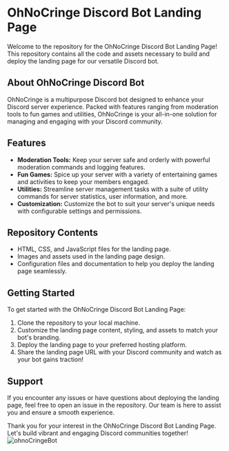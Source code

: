# OhNoCringe Discord Bot Landing Page

Welcome to the repository for the OhNoCringe Discord Bot Landing Page! This repository contains all the code and assets necessary to build and deploy the landing page for our versatile Discord bot.


## About OhNoCringe Discord Bot

OhNoCringe is a multipurpose Discord bot designed to enhance your Discord server experience. Packed with features ranging from moderation tools to fun games and utilities, OhNoCringe is your all-in-one solution for managing and engaging with your Discord community.

## Features

- **Moderation Tools:** Keep your server safe and orderly with powerful moderation commands and logging features.
- **Fun Games:** Spice up your server with a variety of entertaining games and activities to keep your members engaged.
- **Utilities:** Streamline server management tasks with a suite of utility commands for server statistics, user information, and more.
- **Customization:** Customize the bot to suit your server's unique needs with configurable settings and permissions.

## Repository Contents

- HTML, CSS, and JavaScript files for the landing page.
- Images and assets used in the landing page design.
- Configuration files and documentation to help you deploy the landing page seamlessly.

## Getting Started

To get started with the OhNoCringe Discord Bot Landing Page:

1. Clone the repository to your local machine.
2. Customize the landing page content, styling, and assets to match your bot's branding.
3. Deploy the landing page to your preferred hosting platform.
4. Share the landing page URL with your Discord community and watch as your bot gains traction!

## Support

If you encounter any issues or have questions about deploying the landing page, feel free to open an issue in the repository. Our team is here to assist you and ensure a smooth experience.

Thank you for your interest in the OhNoCringe Discord Bot Landing Page. Let's build vibrant and engaging Discord communities together!
![ohnoCringeBot](https://github.com/faulty78/OhNoCringe-Discord-Bot-Landing-Page/assets/102469530/9b5abf99-aba8-4bed-96ad-ba3ec3f4b7d8)
